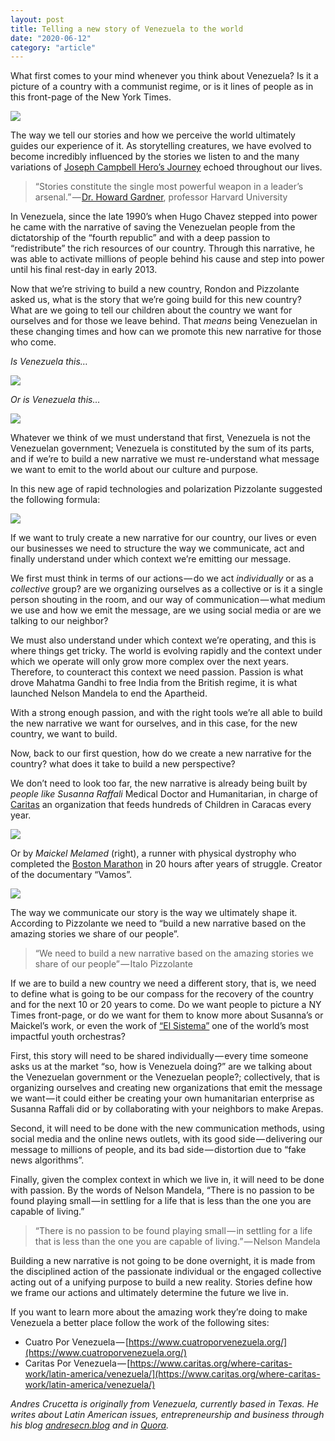 ```yaml
---
layout: post
title: Telling a new story of Venezuela to the world
date: "2020-06-12"
category: "article"
---
```


What first comes to your mind whenever you think about Venezuela? Is it a picture of a country with a communist regime, or is it lines of people as in this front-page of the New York Times.

![](/Users/andrescrucettanieto/Documents/GitHub/markdown-converter/posts/md_1672369357164/img/0__3xPoFR20q1KpAkIL.jpg)

The way we tell our stories and how we perceive the world ultimately guides our experience of it. As storytelling creatures, we have evolved to become incredibly influenced by the stories we listen to and the many variations of [Joseph Campbell Hero’s Journey](https://www.movieoutline.com/articles/the-hero-journey-mythic-structure-of-joseph-campbell-monomyth.html) echoed throughout our lives.

> “Stories constitute the single most powerful weapon in a leader’s arsenal.” — [Dr. Howard Gardner](https://www.gse.harvard.edu/faculty/howard-gardner), professor Harvard University

In Venezuela, since the late 1990’s when Hugo Chavez stepped into power he came with the narrative of saving the Venezuelan people from the dictatorship of the “fourth republic” and with a deep passion to “redistribute” the rich resources of our country. Through this narrative, he was able to activate millions of people behind his cause and step into power until his final rest-day in early 2013.

Now that we’re striving to build a new country, Rondon and Pizzolante asked us, what is the story that we’re going build for this new country? What are we going to tell our children about the country we want for ourselves and for those we leave behind. That _means_ being Venezuelan in these changing times and how can we promote this new narrative for those who come.

_Is Venezuela this…_

![](/Users/andrescrucettanieto/Documents/GitHub/markdown-converter/posts/md_1672369357164/img/0__yjKgEGsglZ5fpEKv.jpg)

_Or is Venezuela this…_

![](/Users/andrescrucettanieto/Documents/GitHub/markdown-converter/posts/md_1672369357164/img/0__kMrx0mNqGdOR0q6S.jpg)

Whatever we think of we must understand that first, Venezuela is not the Venezuelan government; Venezuela is constituted by the sum of its parts, and if we’re to build a new narrative we must re-understand what message we want to emit to the world about our culture and purpose.

In this new age of rapid technologies and polarization Pizzolante suggested the following formula:

![](/Users/andrescrucettanieto/Documents/GitHub/markdown-converter/posts/md_1672369357164/img/0__xDMDpEQNpGVSrjqP.jpg)

If we want to truly create a new narrative for our country, our lives or even our businesses we need to structure the way we communicate, act and finally understand under which context we’re emitting our message.

We first must think in terms of our actions — do we act _individually_ or as a _collective_ group? are we organizing ourselves as a collective or is it a single person shouting in the room, and our way of communication — what medium we use and how we emit the message, are we using social media or are we talking to our neighbor?

We must also understand under which context we’re operating, and this is where things get tricky. The world is evolving rapidly and the context under which we operate will only grow more complex over the next years. Therefore, to counteract this context we need passion. Passion is what drove Mahatma Gandhi to free India from the British regime, it is what launched Nelson Mandela to end the Apartheid.

With a strong enough passion, and with the right tools we’re all able to build the new narrative we want for ourselves, and in this case, for the new country, we want to build.

Now, back to our first question, how do we create a new narrative for the country? what does it take to build a new perspective?

We don’t need to look too far, the new narrative is already being built by _people like Susanna Raffali_ Medical Doctor and Humanitarian, in charge of [Caritas](https://www.caritas.org/where-caritas-work/latin-america/venezuela/) an organization that feeds hundreds of Children in Caracas every year.

![](/Users/andrescrucettanieto/Documents/GitHub/markdown-converter/posts/md_1672369357164/img/0__yxoLTIu8oUnTIQQc.jpg)

Or by _Maickel Melamed_ (right), a runner with physical dystrophy who completed the [Boston Marathon](https://www.espn.com/sportsnation/post/_/id/12734770/after-20-hours-man-muscular-dystrophy-finishes-boston-marathon) in 20 hours after years of struggle. Creator of the documentary “Vamos”.

![](/Users/andrescrucettanieto/Documents/GitHub/markdown-converter/posts/md_1672369357164/img/0__q8iAEwwJkOHiGe__3.jpg)

The way we communicate our story is the way we ultimately shape it. According to Pizzolante we need to “build a new narrative based on the amazing stories we share of our people”.

> “We need to build a new narrative based on the amazing stories we share of our people” — Italo Pizzolante

If we are to build a new country we need a different story, that is, we need to define what is going to be our compass for the recovery of the country and for the next 10 or 20 years to come. Do we want people to picture a NY Times front-page, or do we want for them to know more about Susanna’s or Maickel’s work, or even the work of [“El Sistema”](https://nucleocorona.org/Corona_Youth_Music_Project/ElSistemaInVZ.html) one of the world’s most impactful youth orchestras?

First, this story will need to be shared individually — every time someone asks us at the market “so, how is Venezuela doing?” are we talking about the Venezuelan government or the Venezuelan people?; collectively, that is organizing ourselves and creating new organizations that emit the message we want — it could either be creating your own humanitarian enterprise as Susanna Raffali did or by collaborating with your neighbors to make Arepas.

Second, it will need to be done with the new communication methods, using social media and the online news outlets, with its good side — delivering our message to millions of people, and its bad side — distortion due to “fake news algorithms”.

Finally, given the complex context in which we live in, it will need to be done with passion. By the words of Nelson Mandela, “There is no passion to be found playing small — in settling for a life that is less than the one you are capable of living.”

> “There is no passion to be found playing small — in settling for a life that is less than the one you are capable of living.” — Nelson Mandela

Building a new narrative is not going to be done overnight, it is made from the disciplined action of the passionate individual or the engaged collective acting out of a unifying purpose to build a new reality. Stories define how we frame our actions and ultimately determine the future we live in.

If you want to learn more about the amazing work they’re doing to make Venezuela a better place follow the work of the following sites:

- Cuatro Por Venezuela — [https://www.cuatroporvenezuela.org/](https://www.cuatroporvenezuela.org/)
- Caritas Por Venezuela — [https://www.caritas.org/where-caritas-work/latin-america/venezuela/](https://www.caritas.org/where-caritas-work/latin-america/venezuela/)

_Andres Crucetta is originally from Venezuela, currently based in Texas. He writes about Latin American issues, entrepreneurship and business through his blog_ [_andresecn.blog_](https://andresecn.blog) _and in_ [_Quora_](https://www.quora.com/profile/Andres-E-Crucetta-Nieto)_._
